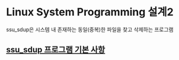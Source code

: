 # Linux System Programming 설계2

ssu_sdup은 시스템 내 존재하는 동일(중복)한 파일을 찾고 삭제하는 프로그램

## [ssu_sdup 프로그램 기본 사항](https://github.com/hector-kim/Linux_System_Programming/blob/main/LSP_%EC%84%A4%EA%B3%84_2/22-LSP-IDA%232.pdf)
